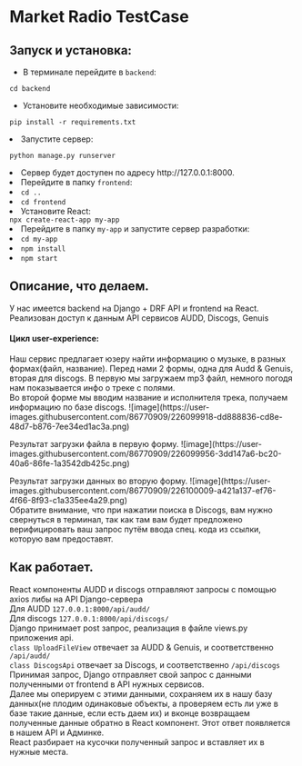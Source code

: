 
# Market Radio TestCase

## Запуск и установка:

<ul>
  <li>В терминале перейдите в <code>backend</code>:</li>
</ul>

<code>cd backend</code>

<ul> <li>Установите необходимые зависимости:</li> </ul>

  <code>pip install -r requirements.txt</code>
  
<li>Запустите сервер:</li>

  <code>python manage.py runserver</code>
  
<li>Сервер будет доступен по адресу http://127.0.0.1:8000.</li>

<li>Перейдите в папку <code>frontend</code>:</li>
  <li><code>cd ..</code></li>
  <li><code>cd frontend</code></li>
  
<li>Установите React:</li>
<code>npx create-react-app my-app</code>
<li>Перейдите в папку <code>my-app</code> и запустите сервер разработки:</li>

  <li><code>cd my-app</code></li>
  <li><code>npm install</code></li>
  <li><code>npm start</code></li>
  
  ## Описание, что делаем.
  
  <p>У нас имеется backend на Django + DRF API и frontend на React. <br>
  Реализован доступ к данным API сервисов AUDD, Discogs, Genuis <br>
  <h4>Цикл user-experience:<br></h4>
  Наш сервис предлагает юзеру найти информацию о музыке, в разных формах(файл, название).
  Перед нами 2 формы, одна для Audd & Genuis, вторая для discogs. В первую мы загружаем mp3 файл, немного погодя нам показывается инфо о треке с полями.<br>
  Во второй форме мы вводим название и исполнителя трека, получаем информацию по базе discogs.
  ![image](https://user-images.githubusercontent.com/86770909/226099918-dd888836-cd8e-48d7-b876-7ee34ed1ac3a.png)</p>
<p>Результат загрузки файла в первую форму. ![image](https://user-images.githubusercontent.com/86770909/226099956-3dd147a6-bc20-40a6-86fe-1a3542db425c.png)<br></p>
Результат загрузки данных во вторую форму. ![image](https://user-images.githubusercontent.com/86770909/226100009-a421a137-ef76-4f66-8f93-c1a335ee4a29.png)<br>
Обратите внимание, что при нажатии поиска в Discogs, вам нужно свернуться в терминал, так как там вам будет предложено верифицировать ваш запрос путём ввода спец. кода из ссылки, которую вам предоставят.
  
  ## Как работает.
  
  <p>React компоненты AUDD и discogs отправляют запросы с помощью axios либы на API Django-сервера<br>
  Для AUDD <code>127.0.0.1:8000/api/audd/</code><br>
  Для discogs <code>127.0.0.1:8000/api/discogs/</code><br>
  Django принимает post запрос, реализация в файле views.py приложения api.<br>
  <code>class UploadFileView</code> отвечает за AUDD & Genuis, и соответственно <code>/api/audd/</code><br>
  <code>class DiscogsApi</code> отвечает за Discogs, и соответственно <code>/api/discogs</code><br>
  Принимая запрос, Django отправляет свой запрос с данными полученными от frontend в API нужных сервисов.<br>
  Далее мы оперируем с этими данными, сохраняем их в нашу базу данных(не плодим одинаковые объекты, а проверяем есть ли уже в базе такие данные, если есть даем их) и вконце возвращаем полученные данные обратно в React компонент. Этот ответ появляется в нашем API и Админке.<br>
  React разбирает на кусочки полученный запрос и вставляет их в нужные места.</p>
  
